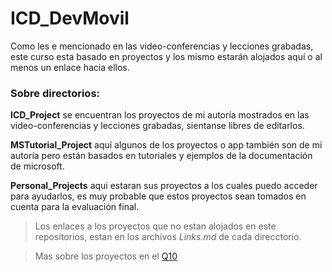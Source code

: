 # ICD_DevMovil

Como les e mencionado en las video-conferencias y lecciones grabadas, este curso esta basado en proyectos y los mismo estarán alojados aquí o al menos un enlace hacia ellos.

### Sobre directorios: 

**ICD_Project** se encuentran los proyectos de mi autoría mostrados en las video-conferencias y lecciones grabadas, sientanse libres de editarlos.
 
**MSTutorial_Project** aquí algunos de los proyectos o app también son de mi autoría pero están basados en tutoriales y ejemplos de la documentación de microsoft.

**Personal_Projects** aqui estaran sus proyectos a los cuales puedo acceder para ayudarlos, es muy probable que estos proyectos sean tomados en cuenta para la evaluación final.

> Los enlaces a los proyectos que no estan alojados en este repositorios, estan en los archivos *Links.md* de cada direcctorio.

> Mas sobre los proyectos en el [Q10](https://site4.q10.com/EducacionVirtual/CursosVirtuales)